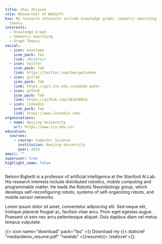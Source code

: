 ```yaml
---
title: Chai Zhiyuan
role: Researcher of WebSoft
bio: My research interests include knowledge graph, semantic searching and graph
  theory.
interests:
  - Knowledge Graph
  - Semantic Searching
  - Graph Theory
social:
  - icon: envelope
    icon_pack: fas
    link: /#contact
  - icon: twitter
    icon_pack: fab
    link: https://twitter.com/GeorgeCushen
  - icon: gitlab
    icon_pack: fab
    link: https://git.nju.edu.cn/panda_eater
  - icon: github
    icon_pack: fab
    link: https://github.com/181830014
  - icon: linkedin
    icon_pack: fab
    link: https://www.linkedin.com/
organizations:
  - name: Nanjing University
    url: https://www.nju.edu.cn/
education:
  courses:
    - course: Computer Science
      institution: Nanjing University
      year: 2018
email: ""
superuser: true
highlight_name: false
---
```


Nelson Bighetti is a professor of artificial intelligence at the Stanford AI Lab. His research interests include distributed robotics, mobile computing and programmable matter. He leads the Robotic Neurobiology group, which develops self-reconfiguring robots, systems of self-organizing robots, and mobile sensor networks.

Lorem ipsum dolor sit amet, consectetur adipiscing elit. Sed neque elit, tristique placerat feugiat ac, facilisis vitae arcu. Proin eget egestas augue. Praesent ut sem nec arcu pellentesque aliquet. Duis dapibus diam vel metus tempus vulputate.

{{< icon name="download" pack="fas" >}} Download my {{< staticref "media/demo_resume.pdf" "newtab" >}}resumé{{< /staticref >}}.
